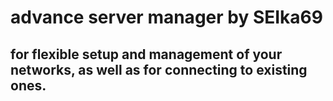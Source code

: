 # advance server manager by SEIka69 
## for flexible setup and management of your networks, as well as for connecting to existing ones.
